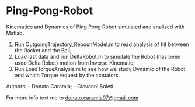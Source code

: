 # Ping-Pong-Robot
Kinematics and Dynamics of Ping Pong Robot simulated and analized with Matlab.

1. Run OutgoingTrajectory_RebounModel.m to read analysis of hit between the Racket and the Ball;
2. Load last data and run DeltaRobot.m to simulate the Robot (has been used Delta Robot) motion from Inverse Kinematic;
3. Run LoadTorqueAnalysis.m to see how we study Dynamic of the Robot and which Torque request by the actuators.

Authors: 
	- Donato Caramia;
	- Giovanni Soleti.

For more info text me to donato.caramia97@gmail.com
